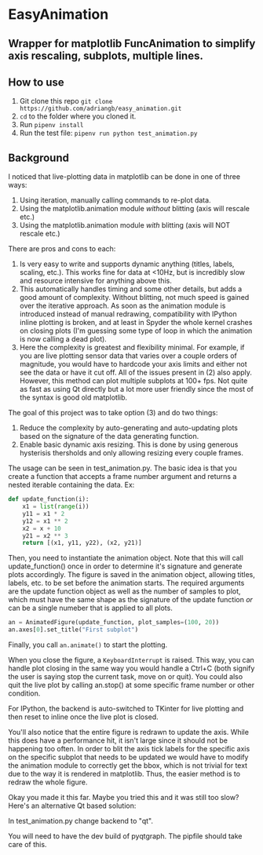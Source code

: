 # EasyAnimation
## Wrapper for matplotlib FuncAnimation to simplify axis rescaling, subplots, multiple lines.

## How to use
1. Git clone this repo ```git clone https://github.com/adriangb/easy_animation.git```
2. `cd` to the folder where you cloned it.
3. Run ```pipenv install```
4. Run the test file: ```pipenv run python test_animation.py```

## Background
I noticed that live-plotting data in matplotlib can be done in one of three ways:

1. Using iteration, manually calling commands to re-plot data.
2. Using the matplotlib.animation module _without_ blitting (axis will rescale etc.)
3. Using the matplotlib.animation module _with_ blitting (axis will NOT rescale etc.)

There are pros and cons to each:

1. Is very easy to write and supports dynamic anything (titles, labels, scaling, etc.). This works fine for data at <10Hz, but is incredibly slow and resource intensive for anything above this.
2. This automatically handles timing and some other details, but adds a good amount of complexity. Without blitting, not much speed is gained over the iterative approach. As soon as the animation module is introduced instead of manual redrawing, compatibility with IPython inline plotting is broken, and at least in Spyder the whole kernel crashes on closing plots (I'm guessing some type of loop in which the animation is now calling a dead plot).
3. Here the complexity is greatest and flexibility minimal. For example, if you are live plotting sensor data that varies over a couple orders of magnitude, you would have to hardcode your axis limits and either not see the data or have it cut off. All of the issues present in (2) also apply. However, this method can plot multiple subplots at 100+ fps. Not quite as fast as using Qt directly but a lot more user friendly since the most of the syntax is good old matplotlib.

The goal of this project was to take option (3) and do two things:
1. Reduce the complexity by auto-generating and auto-updating plots based on the signature of the data generating function.
2. Enable basic dynamic axis resizing. This is done by using generous hysterisis thersholds and only allowing resizing every couple frames.

The usage can be seen in test_animation.py. The basic idea is that you create a function that accepts a frame number argument and returns a nested iterable containing the data. Ex:
```python
def update_function(i):
    x1 = list(range(i))
    y11 = x1 * 2
    y12 = x1 ** 2
    x2 = x + 10
    y21 = x2 ** 3
    return [(x1, y11, y22), (x2, y21)]
```

Then, you need to instantiate the animation object. Note that this will call update_function() once in order to determine it's signature and generate plots accordingly. The figure is saved in the animation object, allowing titles, labels, etc. to be set before the animation starts. The required arguments are the update function object as well as the number of samples to plot, which must have the same shape as the signature of the update function _or_ can be a single numeber that is applied to all plots.
```python
an = AnimatedFigure(update_function, plot_samples=(100, 20))
an.axes[0].set_title("First subplot")
```

Finally, you call ```an.animate()``` to start the plotting.

When you close the figure, a ```KeyboardInterrupt``` is raised. This way, you can handle plot closing in the same way you would handle a Ctrl+C (both signify the user is saying stop the current task, move on or quit). You could also quit the live plot by calling an.stop() at some specific frame number or other condition.

For IPython, the backend is auto-switched to TKinter for live plotting and then reset to inline once the live plot is closed.

You'll also notice that the entire figure is redrawn to update the axis. While this does have a performance hit, it isn't large since it should not be happening too often. In order to blit the axis tick labels for the specific axis on the specific subplot that needs to be updated we would have to modify the animation module to correctly get the bbox, which is not trivial for text due to the way it is rendered in matplotlib. Thus, the easier method is to redraw the whole figure.

Okay you made it this far. Maybe you tried this and it was still too slow? Here's an alternative Qt based solution:

In test_animation.py change backend to "qt".

You will need to have the dev build of pyqtgraph. The pipfile should take care of this.
